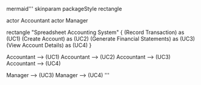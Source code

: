 mermaid'''
skinparam packageStyle rectangle

actor Accountant
actor Manager

rectangle "Spreadsheet Accounting System" {
  (Record Transaction) as (UC1)
  (Create Account) as (UC2) 
  (Generate Financial Statements) as (UC3)  
  (View Account Details) as (UC4)
}

Accountant --> (UC1)
Accountant --> (UC2)
Accountant --> (UC3)
Accountant --> (UC4)

Manager --> (UC3)
Manager --> (UC4)
'''
